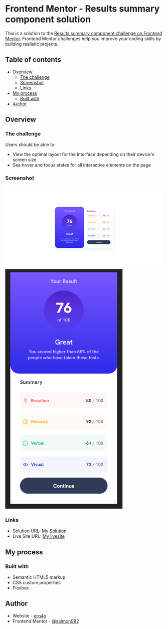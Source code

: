 # Frontend Mentor - Results summary component solution

This is a solution to the [Results summary component challenge on Frontend Mentor](https://www.frontendmentor.io/challenges/results-summary-component-CE_K6s0maV). Frontend Mentor challenges help you improve your coding skills by building realistic projects. 

## Table of contents

- [Overview](#overview)
  - [The challenge](#the-challenge)
  - [Screenshot](#screenshot)
  - [Links](#links)
- [My process](#my-process)
  - [Built with](#built-with)
- [Author](#author)

## Overview

### The challenge

Users should be able to:

- View the optimal layout for the interface depending on their device's screen size
- See hover and focus states for all interactive elements on the page

### Screenshot

![](./assets/screenshot-desktop.png)
![](./assets/screenshot-mobile.png)

### Links

- Solution URL: [My Solution]( https://www.frontendmentor.io/solutions/result-summary-page-with-basic-html-css-using-flexbox-w4Ihyth46v)
- Live Site URL: [My livesite](https://basicresultsummarysolution.netlify.app/)

## My process

### Built with

- Semantic HTML5 markup
- CSS custom properties
- Flexbox

## Author

- Website - [ern4o](https://ern4o.com)
- Frontend Mentor - [@salmon982](https://www.frontendmentor.io/profile/salmon982)
